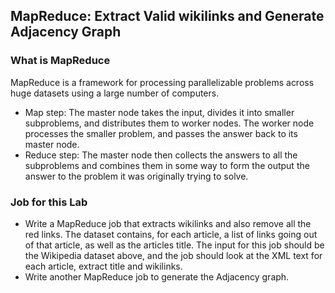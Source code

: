 ## MapReduce:  Extract Valid wikilinks and Generate Adjacency Graph

### What is MapReduce
MapReduce is a framework for processing parallelizable problems across huge datasets using a large number of computers.
* Map step: The master node takes the input, divides it into smaller subproblems, and distributes them to worker nodes. The worker node processes the smaller problem, and passes the answer back to its master node.
* Reduce step: The master node then collects the answers to all the subproblems and combines them in some way to form the output the answer to the problem it was originally trying to solve.

### Job for this Lab
+ Write a MapReduce job that extracts wikilinks and also remove all the red links. The dataset contains, for each article, a list of links going out of that article, as well as the articles title. The input for this job should be the Wikipedia dataset above, and the job should look at the XML text for each article, extract title and wikilinks.
+ Write another MapReduce job to generate the Adjacency graph.




